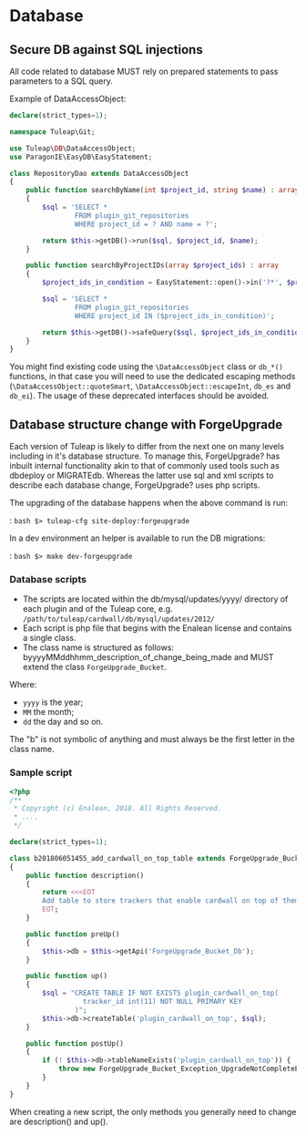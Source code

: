 # Database

## Secure DB against SQL injections

All code related to database MUST rely on prepared statements to pass
parameters to a SQL query.

Example of DataAccessObject:

``` php
declare(strict_types=1);

namespace Tuleap\Git;

use Tuleap\DB\DataAccessObject;
use ParagonIE\EasyDB\EasyStatement;

class RepositoryDao extends DataAccessObject
{
    public function searchByName(int $project_id, string $name) : array
    {
        $sql = 'SELECT *
                FROM plugin_git_repositories
                WHERE project_id = ? AND name = ?';

        return $this->getDB()->run($sql, $project_id, $name);
    }

    public function searchByProjectIDs(array $project_ids) : array
    {
        $project_ids_in_condition = EasyStatement::open()->in('?*', $project_ids);

        $sql = 'SELECT *
                FROM plugin_git_repositories
                WHERE project_id IN ($project_ids_in_condition)';

        return $this->getDB()->safeQuery($sql, $project_ids_in_condition->values());
    }
}
```

You might find existing code using the `\DataAccessObject` class or
`db_*()` functions, in that case you will need to use the dedicated
escaping methods (`\DataAccessObject::quoteSmart`,
`\DataAccessObject::escapeInt`, `db_es` and `db_ei`). The usage of these
deprecated interfaces should be avoided.

## Database structure change with ForgeUpgrade

Each version of Tuleap is likely to differ from the next one on many
levels including in it\'s database structure. To manage this,
ForgeUpgrade? has inbuilt internal functionality akin to that of
commonly used tools such as dbdeploy or MIGRATEdb. Whereas the latter
use sql and xml scripts to describe each database change, ForgeUpgrade?
uses php scripts.

The upgrading of the database happens when the above command is run:

:   ``` bash
    $> tuleap-cfg site-deploy:forgeupgrade
    ```

In a dev environment an helper is available to run the DB migrations:

:   ``` bash
    $> make dev-forgeupgrade
    ```

### Database scripts

-   The scripts are located within the db/mysql/updates/yyyy/ directory
    of each plugin and of the Tuleap core, e.g.
    `/path/to/tuleap/cardwall/db/mysql/updates/2012/`
-   Each script is php file that begins with the Enalean license and
    contains a single class.
-   The class name is structured as follows:
    byyyyMMddhhmm_description_of_change_being_made and MUST extend the
    class `ForgeUpgrade_Bucket`.

Where:

-   `yyyy` is the year;
-   `MM` the month;
-   `dd` the day and so on.

The \"b\" is not symbolic of anything and must always be the first
letter in the class name.

### Sample script

``` php
<?php
/**
 * Copyright (c) Enalean, 2018. All Rights Reserved.
 * ....
 */

declare(strict_types=1);

class b201806051455_add_cardwall_on_top_table extends ForgeUpgrade_Bucket // @phpcs:ignore
{
    public function description()
    {
        return <<<EOT
        Add table to store trackers that enable cardwall on top of them
        EOT;
    }

    public function preUp()
    {
        $this->db = $this->getApi('ForgeUpgrade_Bucket_Db');
    }

    public function up()
    {
        $sql = "CREATE TABLE IF NOT EXISTS plugin_cardwall_on_top(
                  tracker_id int(11) NOT NULL PRIMARY KEY
                )";
        $this->db->createTable('plugin_cardwall_on_top', $sql);
    }

    public function postUp()
    {
        if (! $this->db->tableNameExists('plugin_cardwall_on_top')) {
            throw new ForgeUpgrade_Bucket_Exception_UpgradeNotCompleteException('plugin_cardwall_on_top table is missing');
        }
    }
}
```

When creating a new script, the only methods you generally need to
change are description() and up().
